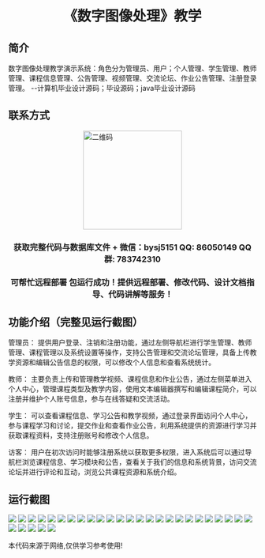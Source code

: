 <p><h1 align="center">《数字图像处理》教学</h1></p>

## 简介
数字图像处理教学演示系统：角色分为管理员、用户；个人管理、学生管理、教师管理、课程信息管理、公告管理、视频管理、交流论坛、作业公告管理、注册登录管理。    --计算机毕业设计源码；毕设源码；java毕业设计源码


## 联系方式
<img src="https://bs-1329754181.cos.ap-shanghai.myqcloud.com/wx.jpg" alt="二维码" style="display: block; margin: 0 auto;" width="200px">
<p><h3 align="center">获取完整代码与数据库文件 + 微信：bysj5151 QQ: 86050149 QQ群: 783742310</h3></p>
<p><h3 align="center">可帮忙远程部署 包运行成功！提供远程部署、修改代码、设计文档指导、代码讲解等服务！</h3></p>

## 功能介绍（完整见运行截图）
管理员： 提供用户登录、注销和注册功能，通过左侧导航栏进行学生管理、教师管理、课程管理以及系统设置等操作，支持公告管理和交流论坛管理，具备上传教学资源和编辑公告信息的权限，可以修改个人信息和查看系统统计。

教师： 主要负责上传和管理教学视频、课程信息和作业公告，通过左侧菜单进入个人中心，管理课程类型及教学内容，使用文本编辑器撰写和编辑课程简介，可以注册并维护个人账号信息，参与在线答疑和交流活动。

学生： 可以查看课程信息、学习公告和教学视频，通过登录界面访问个人中心，参与课程学习和讨论，提交作业和查看作业公告，利用系统提供的资源进行学习并获取课程资料，支持注册账号和修改个人信息。

访客： 用户在初次访问时能够注册系统以获取更多权限，进入系统后可以通过导航栏浏览课程信息、学习模块和公告，查看关于我们的信息和系统背景，访问交流论坛并进行评论和互动，浏览公共课程资源和系统介绍。


## 运行截图
![](https://bs-1329754181.cos.ap-shanghai.myqcloud.com/ssm/DigitalImageProcessingTeaching/img/001.jpg)
![](https://bs-1329754181.cos.ap-shanghai.myqcloud.com/ssm/DigitalImageProcessingTeaching/img/002.jpg)
![](https://bs-1329754181.cos.ap-shanghai.myqcloud.com/ssm/DigitalImageProcessingTeaching/img/003.jpg)
![](https://bs-1329754181.cos.ap-shanghai.myqcloud.com/ssm/DigitalImageProcessingTeaching/img/004.jpg)
![](https://bs-1329754181.cos.ap-shanghai.myqcloud.com/ssm/DigitalImageProcessingTeaching/img/005.jpg)
![](https://bs-1329754181.cos.ap-shanghai.myqcloud.com/ssm/DigitalImageProcessingTeaching/img/006.jpg)
![](https://bs-1329754181.cos.ap-shanghai.myqcloud.com/ssm/DigitalImageProcessingTeaching/img/007.jpg)
![](https://bs-1329754181.cos.ap-shanghai.myqcloud.com/ssm/DigitalImageProcessingTeaching/img/008.jpg)
![](https://bs-1329754181.cos.ap-shanghai.myqcloud.com/ssm/DigitalImageProcessingTeaching/img/009.jpg)
![](https://bs-1329754181.cos.ap-shanghai.myqcloud.com/ssm/DigitalImageProcessingTeaching/img/010.jpg)
![](https://bs-1329754181.cos.ap-shanghai.myqcloud.com/ssm/DigitalImageProcessingTeaching/img/011.jpg)
![](https://bs-1329754181.cos.ap-shanghai.myqcloud.com/ssm/DigitalImageProcessingTeaching/img/012.jpg)
![](https://bs-1329754181.cos.ap-shanghai.myqcloud.com/ssm/DigitalImageProcessingTeaching/img/013.jpg)
![](https://bs-1329754181.cos.ap-shanghai.myqcloud.com/ssm/DigitalImageProcessingTeaching/img/014.jpg)
![](https://bs-1329754181.cos.ap-shanghai.myqcloud.com/ssm/DigitalImageProcessingTeaching/img/015.jpg)
![](https://bs-1329754181.cos.ap-shanghai.myqcloud.com/ssm/DigitalImageProcessingTeaching/img/016.jpg)
![](https://bs-1329754181.cos.ap-shanghai.myqcloud.com/ssm/DigitalImageProcessingTeaching/img/017.jpg)
![](https://bs-1329754181.cos.ap-shanghai.myqcloud.com/ssm/DigitalImageProcessingTeaching/img/018.jpg)
![](https://bs-1329754181.cos.ap-shanghai.myqcloud.com/ssm/DigitalImageProcessingTeaching/img/019.jpg)
![](https://bs-1329754181.cos.ap-shanghai.myqcloud.com/ssm/DigitalImageProcessingTeaching/img/020.jpg)
![](https://bs-1329754181.cos.ap-shanghai.myqcloud.com/ssm/DigitalImageProcessingTeaching/img/021.jpg)
![](https://bs-1329754181.cos.ap-shanghai.myqcloud.com/ssm/DigitalImageProcessingTeaching/img/022.jpg)
![](https://bs-1329754181.cos.ap-shanghai.myqcloud.com/ssm/DigitalImageProcessingTeaching/img/023.jpg)
![](https://bs-1329754181.cos.ap-shanghai.myqcloud.com/ssm/DigitalImageProcessingTeaching/img/024.jpg)
![](https://bs-1329754181.cos.ap-shanghai.myqcloud.com/ssm/DigitalImageProcessingTeaching/img/025.jpg)
![](https://bs-1329754181.cos.ap-shanghai.myqcloud.com/ssm/DigitalImageProcessingTeaching/img/026.jpg)
![](https://bs-1329754181.cos.ap-shanghai.myqcloud.com/ssm/DigitalImageProcessingTeaching/img/027.jpg)
![](https://bs-1329754181.cos.ap-shanghai.myqcloud.com/ssm/DigitalImageProcessingTeaching/img/028.jpg)
![](https://bs-1329754181.cos.ap-shanghai.myqcloud.com/ssm/DigitalImageProcessingTeaching/img/029.jpg)
![](https://bs-1329754181.cos.ap-shanghai.myqcloud.com/ssm/DigitalImageProcessingTeaching/img/030.jpg)

<p>本代码来源于网络,仅供学习参考使用!</p>
